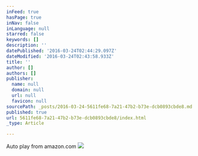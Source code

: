 ```yaml
---
inFeed: true
hasPage: true
inNav: false
inLanguage: null
starred: false
keywords: []
description: ''
datePublished: '2016-03-24T02:44:29.097Z'
dateModified: '2016-03-24T02:43:58.933Z'
title: ''
author: []
authors: []
publisher:
  name: null
  domain: null
  url: null
  favicon: null
sourcePath: _posts/2016-03-24-5611fe68-7a21-47b2-b73e-dcb0893cbde8.md
published: true
url: 5611fe68-7a21-47b2-b73e-dcb0893cbde8/index.html
_type: Article

---
```

Auto play from amazon.com
![](https://the-grid-user-content.s3-us-west-2.amazonaws.com/53a28d29-e561-459d-88e3-e08f62f5d921.jpg)